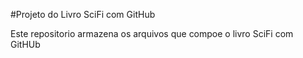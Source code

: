 #Projeto do Livro SciFi com GitHub

Este repositorio armazena os arquivos que compoe o livro SciFi com GitHUb

